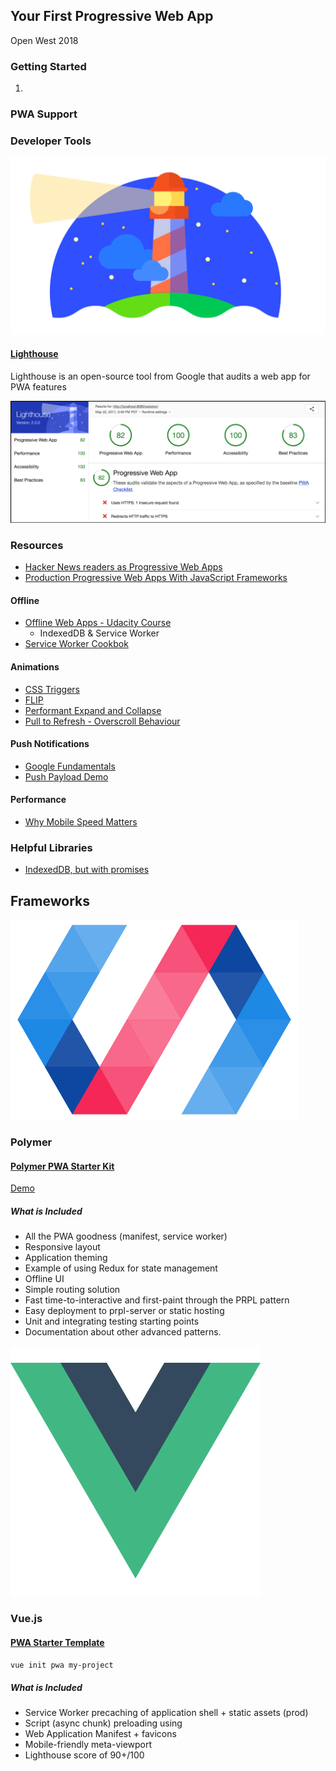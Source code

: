 ## Your First Progressive Web App
Open West 2018

### Getting Started
1. 

### PWA Support

### Developer Tools

![Lighthouse Logo](/assets/images/pwa-lighthouse.png)
#### [Lighthouse](https://developers.google.com/web/tools/lighthouse/)

Lighthouse is an open-source tool from Google that audits a web app for PWA features

![Lighthouse example report](/assets/images/pwa-lighthouse-example.png)

### Resources

- [Hacker News readers as Progressive Web Apps](https://hnpwa.com/)
- [Production Progressive Web Apps With JavaScript Frameworks](https://www.youtube.com/watch?v=aCMbSyngXB4)

#### Offline
- [Offline Web Apps - Udacity Course](https://www.udacity.com/course/offline-web-applications--ud899)
  - IndexedDB & Service Worker
- [Service Worker Cookbok](https://serviceworke.rs/)

#### Animations
- [CSS Triggers](https://csstriggers.com/)
- [FLIP](https://aerotwist.com/blog/flip-your-animations/)
- [Performant Expand and Collapse](https://developers.google.com/web/updates/2017/03/performant-expand-and-collapse)
- [Pull to Refresh - Overscroll Behaviour](https://developers.google.com/web/updates/2017/11/overscroll-behavior#disablp2r)

#### Push Notifications
- [Google Fundamentals](https://developers.google.com/web/fundamentals/push-notifications/)
- [Push Payload Demo](https://serviceworke.rs/push-payload_demo.html)

#### Performance
- [Why Mobile Speed Matters](https://www.doubleclickbygoogle.com/articles/mobile-speed-matters/)


### Helpful Libraries
- [IndexedDB, but with promises](https://github.com/jakearchibald/idb)

## Frameworks

![Polymer Logo](/assets/images/p-logo.png)
### Polymer
#### [Polymer PWA Starter Kit](https://github.com/Polymer/pwa-starter-kit)
[Demo](https://pwa-starter-kit.appspot.com/)
##### What is Included
- All the PWA goodness (manifest, service worker)
- Responsive layout
- Application theming
- Example of using Redux for state management
- Offline UI
- Simple routing solution
- Fast time-to-interactive and first-paint through the PRPL pattern
- Easy deployment to prpl-server or static hosting
- Unit and integrating testing starting points
- Documentation about other advanced patterns.

![Vue.js Logo](/assets/images/vuejs-logo.png)
### Vue.js
#### [PWA Starter Template](https://github.com/vuejs-templates/pwa)
`vue init pwa my-project`
##### What is Included
- Service Worker precaching of application shell + static assets (prod)
- Script (async chunk) preloading using <link rel="preload">
- Web Application Manifest + favicons
- Mobile-friendly meta-viewport
- Lighthouse score of 90+/100
